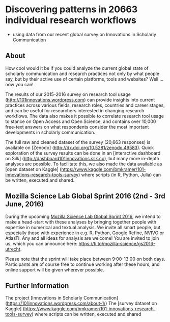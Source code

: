 # Discovering patterns in 20663 individual research workflows 
- using data from our recent global survey on Innovations in Scholarly Communication

## About

How cool would it be if you could analyze the current global state of scholarly communication and research practices not only by what people say, but by their active use of certain platforms, tools and websites? Well … now you can!

The results of our 2015-2016 survey on research tool usage (http://101innovations.wordpress.com) can provide insights into current practices across various fields, research roles, countries and career stages, and can be useful for researchers interested in changing research workflows. The data also makes it possible to correlate research tool usage to stance on Open Access and Open Science, and contains over 10,000 free-text answers on what respondents consider the most important developments in scholarly communication.

The full raw and cleaned dataset of the survey (20,663 responses) is available on [Zenodo] (http://dx.doi.org/10.5281/zenodo.49583). Quick exploration of the survey results can be done in an [interactive dashboard on Silk] (http://dashboard101innovations.silk.co), but many more in-depth analyses are possible. To facilitate this, we also made the data available as [open dataset on Kaggle] (https://www.kaggle.com/bmkramer/101-innovations-research-tools-survey) where scripts (in R, Python, Julia) can be written, executed and shared. 

## Mozilla Science Lab Global Sprint 2016 (2nd - 3rd June, 2016)
During the upcoming [Mozilla Science Lab Global Sprint
2016](https://www.mozillascience.org/global-sprint-2016), we intend to make a head-start with these analyses by bringing together people with expertise in numerical and textual analysis. We invite all smart people, but especially those with experience in e.g. R, Python, Google Refine, NVIVO or AtlasTI. Any and all ideas for analysis are welcome! You are invited to join us, which you can announce here: https://ti.to/mozilla-science/gs2016-utrecht.

Please note that the sprint will take place between 9:00-13:00 on both days. Participants are of course free to continue working after these hours, and online support will be given wherever possible.

## Further Information

The project [Innovations in Scholarly Communication] (https://101innovations.wordpress.com/about-1/)
The [survey dataset on Kaggle] (https://www.kaggle.com/bmkramer/101-innovations-research-tools-survey) where scripts can be written, executed and shared
